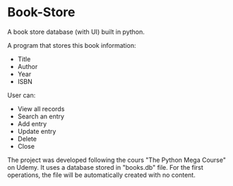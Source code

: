 # Book-Store
A book store database (with UI) built in python.

A program that stores this book information:
* Title
* Author
* Year
* ISBN

User can:
* View all records
* Search an entry
* Add entry
* Update entry
* Delete
* Close
    
The project was developed following the cours "The Python Mega Course" on Udemy. It uses a database stored in "books.db" file. For the first operations, the file will be automatically created with no content.
